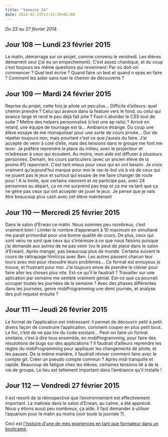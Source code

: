```yaml
---
title: "Semaine 24"
date: 2014-02-23T13:15:29+01:00
---
```


*Du 23 au 27 février 2014.*

Jour 108 — Lundi 23 février 2015
--------------------------------

Le matin, démarrage sur un projet, comme convenu le vendredi. Les élèves
démarrent seul (j’ai eu un empechement). C’est assez chaotique, et du
coup c’est toujours les même questions qui reviennent: Par où doit-on
commencer ? Quel test écrire ? Quand faire un test et quand n epas en
faire ? Comment les aider sans tuer le chemin de découverte ?

Jour 109 — Mardi 24 février 2015
--------------------------------

Reprise du projet, cette fois je pilote un peu plus… Difficile
d’ailleurs: quel chemin prendre ? Celui qui avance dans la feature vers
le fond, ou celui qui avance large et rend le peu déjà fait jolie ?
Faut-il aborder le CSS tout de suite ? Mettre des helpers personnalisé
(c’est une ap rails) ? Arrivé en retard, une équipe de tournage est là…
Ambiance étrange. Du coup une élève essaye de me monopoliser pour une
sorte de cours privée… Dur de répéter toujours non, mais pourtant c’est
ce que j’aurais du faire. J’ai accepté de venir à coté d’elle, mais des
tensions dans le groupe me font me lever. Je préfère reprendre la place
du milieu, avec le projecteur et m’adresser à ceux qui écoutent. Au
moins, mon aide est diffuser à plusieurs personnes. Demain, les cours
particuliers (avec un ancien élève de la promo \#1) repennent. C’est
tant mieux pour ceux qui en ont besoin. Je crois vraiment qu’aujourd’hui
marque pour moi le ras-le-bol vis à vis de ceux qui ne jouent pas le
jeux et surtout qui essaie de me faire changer de route pour ! A la
limite, que certains viennent et ne participe pas, avec 24 personnes au
départ, ça ne me surprend pas trop et ça me va tant que ça ne gène pas
ceux qui ont accepter de jouer le jeux. Je pense que je vais être
beaucoup plus cash avec cet élève maintenant

Jour 110 — Mercredi 25 février 2015
-----------------------------------

Dans le salon d’Erwan ce matin. Nous sommes peu nombreux, c’est vraiment
bien ! Limiter le nombre d’apprenant à 10 maximum en simultané me parait
primordial pour une bonne qualité de cours. De plus, ceux qui sont venu
ne sont que ceux qui s’intéresse à ce que nous faisons puisque j’ai
demandé aux autres de ne pas venir (vu le peut de place dans le salon
d’Erwan). Après manger, pas beaucoup plus de monde. Certains suivent le
cours de rattrapage html/css avec Ben. Les autres passent chacun leur
tours avec moi pour résoudre leurs problèmes… Ce format est ennuyeux je
trouve, et frustrant pour moi. J’ai toujours envie de prendre le clavier
pour faire aller les choses plus vite. Est-ce qu’il le faudrait ?
Travailler sur une aplication par semaine me semble vraiment génial.
Est-ce que ça pourrait occuper toutes les journées de la semaine ? Avec
des phases différentes dans les journées, genre mobProgramming une demi
journée, et analyse des pull request ensuite ?

Jour 111 — Jeudi 26 février 2015
--------------------------------

Le format de l’application est intéressant: il permet de découvrir petit
à petit divers façon de construire l’application, comment couper en plus
petit bout. Le hic, c’est de ne pas lire du code existant… Peut-on faire
un format similaire, c’est à dire tous ensemble, en mobProgramming, pour
faire des résulotions de bugs sur des applications ? Il faudrait
d’ailleurs reprendre les règles du mobProgramming pour appliquer les
changements de pilote, et les pauses. De la même manière, il faudrait
réviser comment faire avec le compte git. Créer un pseudo compte commun
? Après midi tranquille et rapide. Beaucoup de fatigue chez les élèves,
certaines tensions lié à de la vie de groupe. Le lieu est tellement
important dans l’ambiance qu’il installe !

Jour 112 — Vendredi 27 février 2015
-----------------------------------

Il est resorti de la rétrospective que l’environnement est effectivement
important. La matinée dans le salon d’Erwan, au calme, a été apprécié.
Nous y étions aussi peu nombreux, ça aide. Il faut demander à utiliser
l’aquarium pour le matin au moins (voir toute la journée ?).

Ceci est [l'histoire d'une de mes expriences en tant que formateur dans
un bootcamp](https://yaf.github.io/journal-d-un-formateur-en-2015/).
